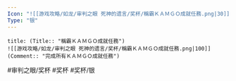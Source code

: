 ```yaml
---
Icon: "![[游戏攻略/如龙/审判之眼 死神的遗言/奖杯/稱霸ＫＡＭＧＯ成就任務.png|30]]"
Type: "银"
---
```

```ad-common-silver-trophy
title: (Title:: "稱霸ＫＡＭＧＯ成就任務")
![[游戏攻略/如龙/审判之眼 死神的遗言/奖杯/稱霸ＫＡＭＧＯ成就任務.png|100]]
(Comment:: "完成所有ＫＡＭＧＯ成就任務")
```

#审判之眼/奖杯 #奖杯 #奖杯/银
